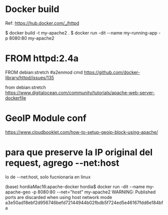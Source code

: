# Docker build

Ref: https://hub.docker.com/_/httpd


$ docker build -t my-apache2 .
$ docker run -dit --name my-running-app -p 8080:80 my-apache2

# FROM httpd:2.4a
FROM debian:stretch
#a2enmod cmd https://github.com/docker-library/httpd/issues/135 

from debian:stretch
https://www.digitalocean.com/community/tutorials/apache-web-server-dockerfile


# GeoIP Module conf

https://www.cloudbooklet.com/how-to-setup-geoip-block-using-apache/


# para que preserve la IP original del request, agrego --net:host

lo de --net:host, solo fucnionaria en linux

(base) hordiaMac16:apache-docker hordia$ docker run -dit --name my-apache-geo -p 8080:80 --net="host" my-apache2
WARNING: Published ports are discarded when using host network mode
a3e50ad18ebf2d956746befd72144944b02fbdb5f724ed5e46167fdd6e184bfa
